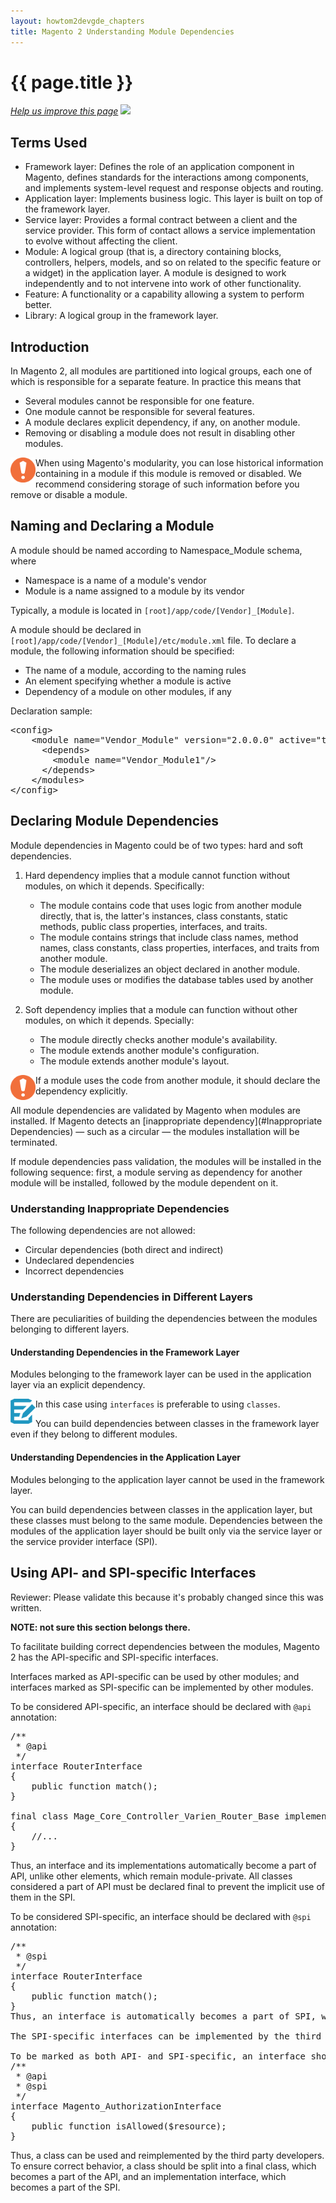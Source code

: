```yaml
---
layout: howtom2devgde_chapters
title: Magento 2 Understanding Module Dependencies
---
```

 
<h1 id="m2devgde-depen">{{ page.title }}</h1>

<p><a href="{{ site.githuburl }}m2devgde/arch/mod_depend.md" target="_blank"><em>Help us improve this page</em></a>&nbsp;<img src="{{ site.baseurl }}common/images/newWindow.gif"/></p>

<h2 id="m2devgde-moddep-intro">Terms Used</h2> 

* Framework layer: Defines the role of an application component in Magento, defines standards for the interactions among components, and implements system-level request and response objects and routing.
* Application layer: Implements business logic. This layer is built on top of the framework layer.
* Service layer: Provides a formal contract between a client and the service provider. This form of contact allows a service implementation to evolve without affecting the client.
* Module: A logical group (that is, a directory containing blocks, controllers, helpers, models, and so on related to the specific feature or a widget) in the application layer. A module is designed to work independently and to not intervene into work of other functionality.
* Feature: A functionality or a capability allowing a system to perform better.
* Library: A logical group in the framework layer.

## Introduction
In Magento 2, all modules are partitioned into logical groups, each one of which is responsible for a separate feature. In practice this means that

* Several modules cannot be responsible for one feature.
* One module cannot be responsible for several features.
* A module declares explicit dependency, if any, on another module.
* Removing or disabling a module does not result in disabling other modules.

<div class="bs-callout bs-callout-warning" id="warning">
    <img src="{{ site.baseurl }} ../../common/images/icon_important.png" alt="note" width="40" align="left">
	<span class="glyphicon-class">
    <p>When using Magento's modularity, you can lose historical information containing in a module if this module is removed or disabled. We recommend considering storage of such information before you remove or disable a module.
     </p></span>
  </div>



## Naming and Declaring a Module
A module should be named according to Namespace_Module schema, where

* Namespace is a name of a module's vendor
* Module is a name assigned to a module by its vendor

Typically, a module is located in `[root]/app/code/[Vendor]_[Module]`.

A module should be declared in `[root]/app/code/[Vendor]_[Module]/etc/module.xml` file. To declare a module, the following information should be specified:

* The name of a module, according to the naming rules
* An element specifying whether a module is active
* Dependency of a module on other modules, if any

Declaration sample:

<pre>
&lt;config>
    &lt;module name="Vendor_Module" version="2.0.0.0" active="true"/>    
      &lt;depends>      
        &lt;module name="Vendor_Module1"/>        
      &lt;/depends>      
    &lt;/modules>    
&lt;/config>
</pre>


## Declaring Module Dependencies
Module dependencies in Magento could be of two types: hard and soft dependencies.

1. Hard dependency implies that a module cannot function without modules, on which it depends. Specifically:

	* The module contains code that uses logic from another module directly, that is, the latter's instances, class constants, static methods, public class properties, interfaces, and traits.
	* The module contains strings that include class names, method names, class constants, class properties, interfaces, and traits from another module.
	* The module deserializes an object declared in another module.
	* The module uses or modifies the database tables used by another module.

2.  Soft dependency implies that a module can function without other modules, on which it depends. Specially:
	* The module directly checks another module's availability.
	* The module extends another module's configuration.
	* The module extends another module's layout.
  
<div class="bs-callout bs-callout-warning" id="warning">
<img src="{{ site.baseurl }} ../../common/images/icon_important.png" alt="note" align="left" width="40" />
<span class="glyphicon-class">
  <p>If a module uses the code from another module, it should declare the dependency explicitly.</p></span></div>

All module dependencies are validated by Magento when modules are installed. If Magento detects an [inappropriate dependency](#Inappropriate Dependencies) — such as a circular — the modules installation will be terminated.

If module dependencies pass validation, the modules will be installed in the following sequence: first, a module serving as dependency for another module will be installed, followed by the module dependent on it.

### Understanding Inappropriate Dependencies

The following dependencies are not allowed:

* Circular dependencies (both direct and indirect)
* Undeclared dependencies
* Incorrect dependencies

### Understanding Dependencies in Different Layers
There are peculiarities of building the dependencies between the modules belonging to different layers.

#### Understanding Dependencies in the Framework Layer
Modules belonging to the framework layer can be used in the application layer via an explicit dependency.

<div class="bs-callout bs-callout-info" id="info">
  <img src="{{ site.baseurl }} ../../common/images/icon_note.png" alt="note" align="left" width="40" />
<span class="glyphicon-class">
  <p>In this case using <code>interfaces</code> is preferable to using <code>classes</code>. </p>
  <p>You can build dependencies between classes in the framework layer even if they belong to different modules.</p></span>
</div>


#### Understanding Dependencies in the Application Layer
Modules belonging to the application layer cannot be used in the framework layer.

You can build dependencies between classes in the application layer, but these classes must belong to the same module. Dependencies between the modules of the application layer should be built only via the service layer or the service provider interface (SPI).

## Using API- and SPI-specific Interfaces

<p class="q">Reviewer: Please validate this because it's probably changed since this was written.</p>

**NOTE: not sure this section belongs there.**

To facilitate building correct dependencies between the modules, Magento 2 has the API-specific and SPI-specific interfaces.

Interfaces marked as API-specific can be used by other modules; and interfaces marked as SPI-specific can be implemented by other modules.

To be considered API-specific, an interface should be declared with `@api` annotation:

<pre>/**
 * @api
 */
interface RouterInterface
{
    public function match();
}
 
final class Mage_Core_Controller_Varien_Router_Base implements RouterInterface
{
    //...
}</pre>

Thus, an interface and its implementations automatically become a part of API, unlike other elements, which remain module-private. All classes considered a part of API must be declared final to prevent the implicit use of them in the SPI.

To be considered SPI-specific, an interface should be declared with `@spi` annotation:

<pre>/**
 * @spi
 */
interface RouterInterface
{
    public function match();
}
Thus, an interface is automatically becomes a part of SPI, while its implementations are part of neither the SPI nor the API. Other interfaces and their implementations, which are not marked as SPI-specific, remain module-private.

The SPI-specific interfaces can be implemented by the third party developers and used in the dependency injection configurations.

To be marked as both API- and SPI-specific, an interface should be declared with @api and @spi annotations:
/**
 * @api
 * @spi
 */
interface Magento_AuthorizationInterface
{
    public function isAllowed($resource);
}
</pre>
Thus, a class can be used and reimplemented by the third party developers. To ensure correct behavior, a class should be split into a final class, which becomes a part of the API, and an implementation interface, which becomes a part of the SPI.

